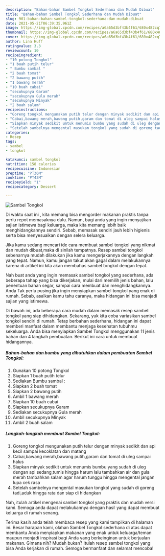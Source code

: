 ```yaml
---
description: "Bahan-bahan Sambel Tongkol Sederhana dan Mudah Dibuat"
title: "Bahan-bahan Sambel Tongkol Sederhana dan Mudah Dibuat"
slug: 901-bahan-bahan-sambel-tongkol-sederhana-dan-mudah-dibuat
date: 2021-05-21T06:39:35.961Z
image: https://img-global.cpcdn.com/recipes/a6a65d3bf43b4f61/680x482cq70/sambel-tongkol-foto-resep-utama.jpg
thumbnail: https://img-global.cpcdn.com/recipes/a6a65d3bf43b4f61/680x482cq70/sambel-tongkol-foto-resep-utama.jpg
cover: https://img-global.cpcdn.com/recipes/a6a65d3bf43b4f61/680x482cq70/sambel-tongkol-foto-resep-utama.jpg
author: Lina Huff
ratingvalue: 3.3
reviewcount: 10
recipeingredient:
- "10 potong Tongkol"
- "1 buah putih telur"
- " Bumbu sambal "
- "2 buah tomat"
- "2 bawang putih"
- "1 bawang merah"
- "10 buah cabai"
- "secukupnya Garam"
- "secukupnya Gula merah"
- "secukupnya Minyak"
- "2 buah salam"
recipeinstructions:
- "Goreng tongkol mengunakan putih telur dengan minyak sedikit dan api kecil sampai kecoklatan dan matang"
- "Cabai,bawang merah,bawang putih,garam dan tomat di uleg sampai halus"
- "Siapkan minyak sedikit untuk menumis bumbu yang sudah di uleg dengan api sedang,tumis hingga harum lalu tambahkan air dan gula merah tambahkan salam agar harum tunggu hingga mengental jangan lupa cek rasa"
- "Setelah sambelnya mengental masukan tongkol yang sudah di goreng tadi,aduk hingga rata dan siap di hidangkan"
categories:
- Resep
tags:
- sambel
- tongkol

katakunci: sambel tongkol 
nutrition: 158 calories
recipecuisine: Indonesian
preptime: "PT36M"
cooktime: "PT43M"
recipeyield: "1"
recipecategory: Dessert

---
```



![Sambel Tongkol](https://img-global.cpcdn.com/recipes/a6a65d3bf43b4f61/680x482cq70/sambel-tongkol-foto-resep-utama.jpg)

Di waktu  saat ini , kita memang bisa mengorder makanan praktis tanpa perlu repot memasaknya dulu. Namun, bagi anda yang ingin menyajikan sajian istimewa bagi keluarga, maka kita memang lebih baik menghidangkannya sendiri. Sebab, memasak sendiri jauh lebih higienis serta bisa menyesuaikan dengan selera keluarga.

Jika kamu sedang mencari ide cara membuat sambel tongkol yang nikmat dan mudah dibuat,maka di sinilah tempatnya. Resep sambel tongkol  sebenarnya mudah dilakukan jika kamu mengerjakannya dengan langkah yang tepat. Namun, kamu jangan takut akan gagal dalam melakukannya 
karena di artikel ini kita akan membahas sambel tongkol dengan tepat.  



Nah buat anda yang ingin memasak sambel tongkol yang sederhana, ada beberapa tahap yang bisa dikerjakan, mulai dari memilih jenis bahan, lalu penentuan bahan segar, sampai cara membuat dan menghidangkannya. Anda Tak perlu pusing jika ingin menyiapkan sambel tongkol yang enak di rumah. Sebab, asalkan kamu  tahu caranya, maka hidangan ini bisa menjadi sajian yang istimewa.

Di bawah ini, ada beberapa cara mudah dalam memasak resep sambel tongkol yang siap dihidangkan. Sekarang, yuk kita coba variasikan sambel tongkol sendiri di rumah. Tetap berbahan sederhana, hidangan ini dapat memberi manfaat dalam membantu menjaga kesehatan tubuhmu sekeluarga. Anda bisa menyiapkan Sambel Tongkol menggunakan 11 jenis bahan dan 4 langkah pembuatan. Berikut ini cara untuk membuat hidangannya.

<!--inarticleads1-->

##### Bahan-bahan dan bumbu yang dibutuhkan dalam pembuatan Sambel Tongkol:

1. Gunakan 10 potong Tongkol
1. Siapkan 1 buah putih telur
1. Sediakan  Bumbu sambal :
1. Siapkan 2 buah tomat
1. Siapkan 2 bawang putih
1. Ambil 1 bawang merah
1. Siapkan 10 buah cabai
1. Siapkan secukupnya Garam
1. Sediakan secukupnya Gula merah
1. Ambil secukupnya Minyak
1. Ambil 2 buah salam




<!--inarticleads2-->

##### Langkah-langkah membuat Sambel Tongkol:

1. Goreng tongkol mengunakan putih telur dengan minyak sedikit dan api kecil sampai kecoklatan dan matang
1. Cabai,bawang merah,bawang putih,garam dan tomat di uleg sampai halus
1. Siapkan minyak sedikit untuk menumis bumbu yang sudah di uleg dengan api sedang,tumis hingga harum lalu tambahkan air dan gula merah tambahkan salam agar harum tunggu hingga mengental jangan lupa cek rasa
1. Setelah sambelnya mengental masukan tongkol yang sudah di goreng tadi,aduk hingga rata dan siap di hidangkan




Nah, itulah artikel mengenai  sambel tongkol  yang praktis dan mudah versi kami. Semoga anda dapat melakukannya dengan hasil yang dapat membuat keluarga di rumah senang. 

Terima kasih anda telah membaca resep yang kami tampilkan di halaman ini. Besar harapan kami, olahan  Sambel Tongkol sederhana di atas dapat membantu Anda menyiapkan makanan yang enak untuk keluarga/teman maupun menjadi inspirasi bagi Anda yang berkeinginan untuk berjualan makanan. Gimana nih? Mudah bukan? Itulah resep sambel tongkol yang bisa Anda kerjakan di rumah. Semoga bermanfaat dan selamat mencoba!

